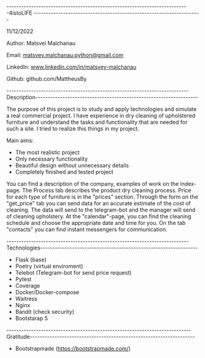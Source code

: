 --------------------------------------------------------------------------4istoLIFE --------------------------------------------------------------------

11/12/2022

Author: Matsvei Malchanau

Email: matsvey.malchanau.python@gmail.com

LinkedIn: www.linkedin.com/in/matsvey-malchanau

Github: github.com/MattheusBy

--------------------------------------------------------------------------Description------------------------------------------------------------------

The purpose of this project is to study and apply technologies and simulate a real commercial project. 
I have experience in dry cleaning of upholstered furniture and understand the tasks and functionality that are needed for such a site. I tried to realize
this things in my project.

Main aims:
- The most realistic project
- Only necessary functionality
- Beautiful design without unnecessary details
- Completely finished and tested project

You can find a description of the company, examples of work on the index-page. The Process tab describes the product dry cleaning process. 
Price for each type of furniture is in the "prices" section. Through the form on the "get_price" tab you can send data for an accurate estimate 
of the cost of cleaning. The data will send to the telegram-bot and the manager will send of cleaning upholstery. At the "calendar"-page, 
you can find the cleaning schedule and choose the appropriate date and time for you. 
On the tab "contacts" you can find instant messengers for communication.

--------------------------------------------------------------------------Technologies----------------------------------------------------------------

- Flask (base)
- Poetry (virtual enviroment)
- Telebot (Telegram-bot for send price request)
- Pytest
- Coverage
- Docker/Docker-compose
- Waitress
- Nginx
- Bandit (check security)
- Bootstarap 5

---------------------------------------------------------------------------Gratitude-------------------------------------------------------------------

- Bootstrapmade (https://bootstrapmade.com/)

